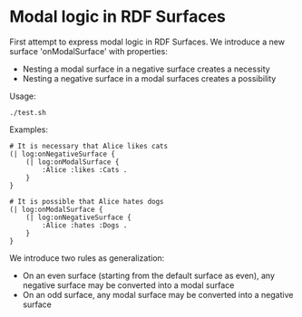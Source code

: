 # Modal logic in RDF Surfaces

First attempt to express modal logic in RDF Surfaces. We introduce a new surface 'onModalSurface' with properties:

- Nesting a modal surface in a negative surface creates a necessity
- Nesting a negative surface in a modal surfaces creates a possibility


Usage:

```
./test.sh
```

Examples:

```
# It is necessary that Alice likes cats 
(| log:onNegativeSurface {
    (| log:onModalSurface {
        :Alice :likes :Cats .
    }
}
```

```
# It is possible that Alice hates dogs 
(| log:onModalSurface {
    (| log:onNegativeSurface {
        :Alice :hates :Dogs .
    }
}
```

We introduce two rules as generalization:

- On an even surface (starting from the default surface as even), any negative surface may be converted into a modal surface 
- On an odd surface, any modal surface may be converted into a negative surface
